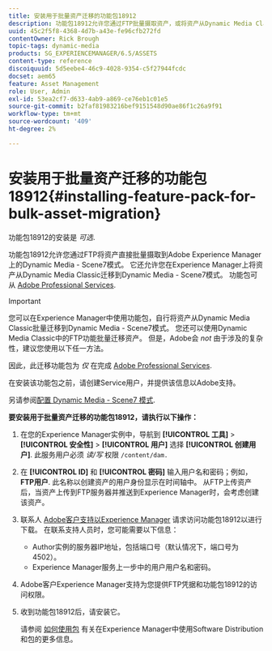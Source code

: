 ```yaml
---
title: 安装用于批量资产迁移的功能包18912
description: 功能包18912允许您通过FTP批量摄取资产，或将资产从Dynamic Media Classic迁移到Adobe Experience Manager上的Dynamic Media。 此可选功能包可从Adobe支持中获取。
uuid: 45c2f5f8-4368-4d7b-a43e-fe96cfb272fd
contentOwner: Rick Brough
topic-tags: dynamic-media
products: SG_EXPERIENCEMANAGER/6.5/ASSETS
content-type: reference
discoiquuid: 5d5eebe4-46c9-4028-9354-c5f27944fcdc
docset: aem65
feature: Asset Management
role: User, Admin
exl-id: 53ea2cf7-d633-4ab9-a869-ce76eb1c01e5
source-git-commit: b2faf81983216bef9151548d90ae86f1c26a9f91
workflow-type: tm+mt
source-wordcount: '409'
ht-degree: 2%

---
```


# 安装用于批量资产迁移的功能包18912{#installing-feature-pack-for-bulk-asset-migration}

功能包18912的安装是 *可选*.

功能包18912允许您通过FTP将资产直接批量摄取到Adobe Experience Manager上的Dynamic Media - Scene7模式。 它还允许您在Experience Manager上将资产从Dynamic Media Classic迁移到Dynamic Media - Scene7模式。 功能包可从 [Adobe Professional Services](https://business.adobe.com/customers/consulting-services/main.html).

>[!IMPORTANT]
>
>您可以在Experience Manager中使用功能包，自行将资产从Dynamic Media Classic批量迁移到Dynamic Media - Scene7模式。 您还可以使用Dynamic Media Classic中的FTP功能批量迁移资产。 但是，Adobe会 *not* 由于涉及的复杂性，建议您使用以下任一方法。
>
>因此，此迁移功能包为 *仅* 在完成 [Adobe Professional Services](https://business.adobe.com/customers/consulting-services/main.html).

在安装该功能包之前，请创建Service用户，并提供该信息以Adobe支持。

另请参阅[配置 Dynamic Media - Scene7 模式](/help/assets/config-dms7.md).

**要安装用于批量资产迁移的功能包18912，请执行以下操作：**

1. 在您的Experience Manager实例中，导航到 **[!UICONTROL 工具]** > **[!UICONTROL 安全性]** > **[!UICONTROL 用户]** 选择 **[!UICONTROL 创建用户]**. 此服务用户必须 *读/写* 权限 `/content/dam.`
1. 在 **[!UICONTROL ID]** 和 **[!UICONTROL 密码]** 输入用户名和密码；例如， **FTP用户**. 此名称以创建资产的用户身份显示在时间轴中。 从FTP上传资产后，当资产上传到FTP服务器并推送到Experience Manager时，会考虑创建该资产。
1. 联系人 [Adobe客户支持以Experience Manager](https://experienceleague.adobe.com/?support-solution=General#support) 请求访问功能包18912以进行下载。 在联系支持人员时，您可能需要以下信息：

   * Author实例的服务器IP地址，包括端口号（默认情况下，端口号为4502）。
   * Experience Manager服务上一步中的用户用户名和密码。

1. Adobe客户Experience Manager支持为您提供FTP凭据和功能包18912的访问权限。
1. 收到功能包18912后，请安装它。

   请参阅 [如何使用包](/help/sites-administering/package-manager.md) 有关在Experience Manager中使用Software Distribution和包的更多信息。
